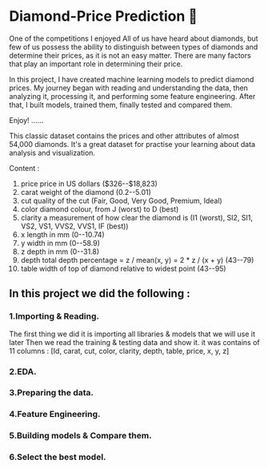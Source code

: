 # Diamond-Price Prediction 💎
One of the competitions I enjoyed
All of us have heard about diamonds, but few of us possess the ability to distinguish between types of diamonds and determine their prices, as it is not an easy matter. There are many factors that play an important role in determining their price.

In this project, I have created machine learning models to predict diamond prices. My journey began with reading and understanding the data, then analyzing it, processing it, and performing some feature engineering. After that, I built models, trained them, finally tested and compared them.

Enjoy!
......

This classic dataset contains the prices and other attributes of almost 54,000 diamonds. It's a great dataset for practise your learning about data analysis and visualization.

Content :
1. price price in US dollars (\$326--\$18,823)
2. carat weight of the diamond (0.2--5.01)
3. cut quality of the cut (Fair, Good, Very Good, Premium, Ideal)
4. color diamond colour, from J (worst) to D (best)
5. clarity a measurement of how clear the diamond is (I1 (worst), SI2, SI1, VS2, VS1, VVS2, VVS1, IF (best))
6. x length in mm (0--10.74)
7. y width in mm (0--58.9)
8. z depth in mm (0--31.8)
9. depth total depth percentage = z / mean(x, y) = 2 * z / (x + y) (43--79)
10. table width of top of diamond relative to widest point (43--95)

## In this project we did the following :

### 1.Importing & Reading.
The first thing we did it is importing all libraries & models that we will use it later
Then we read the training & testing data and show it.
it was contains of 11 columns : [Id,	carat,	cut,	color,	clarity,	depth,	table,	price,	x,	y,	z]

### 2.EDA.


### 3.Preparing the data.

### 4.Feature Engineering.

### 5.Building models & Compare them.

### 6.Select the best model.
